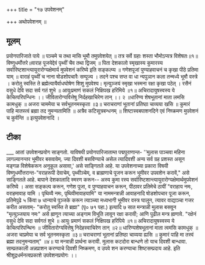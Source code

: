 +++
title = "१७ उपवेशनम्"

+++
अथोपवेशनम् ॥ 
## मूलम्
प्रयोगपारिजाते पाये ॥ पञ्चमे च तथा मासि भूमौ तमुपवेशयेत् ॥ तत्र सर्वे ग्रहाः शस्ता भौमोऽप्यत्र विशेषतः॥१॥विष्णुधर्मोत्तरे॥वाराह पूजयेद्देवं पृथ्वीं चैव तथा द्विजम् ॥ पिता देशकालो स्मृखास्य कुमारस्य सर्वारिष्टशान्त्यायुरारोग्यक्षेमार्य मुपवेशनं करिष्ये इति सङ्कल्प्य ॥ गणेशपूजां पुण्याहवाचनं च कृखा पीठे प्रतिमा याम् ॥ वाराहं पृथ्वीं च नाना षोडशोपचारैः सम्पूज्य । तदने पश्च सप्त वा धा न्यपुञान कला तन्मध्ये भूमौ वस्त्रे । करोतु स्वस्ति ते ब्रह्मेत्यायैर्वाधघोषेण शिशु मुपवेश्य। मृत्युञ्जयं स्मृखा भस्मना रक्षा कृखा पठेत् । रसैनं वसुधे देवि सदा सर्व गतं शुभे ॥ आयुःप्रमाणं सकलं निक्षिपख हरिमिये ॥१॥ अचिरादायुषस्वस्य ये केचित्परिपन्धिनः ।। जीवितारोग्यवित्तेषु निर्दहखाचिरेण तान् ।। २ ॥धारिण्य 
शेषभूतानां माता लमसि कामधुक् ॥ अजरा चाममेया च सर्वभूतनमस्कृता ॥३॥ चराचराणां भूतानां प्रतिष्ठा चाव्यया खसि ॥ कुमारं पाहि मातस्त्वं ब्रह्मा तद नुमन्यतामिति ॥ अत्रैव कटिसूत्रबन्धनम् ॥ शिष्टास्वबपाशनदिने एवं निष्क्रमण मुपवेशनं च कुर्वन्ति ॥ इत्युपवेशनादि । 

## टीका
___ आतां उपवेशनप्रयोग साङ्गतो. याविषयी प्रयोगपारिजाताम्त पद्मपुराणान्त- ''मुलास पाञ्चवा महिना लागल्यानन्तर भूमीवर बसवावेम्. ज्या दिवशी बसविण्याचे असेल त्यादिवशी अन्य सर्व ग्रह प्रशस्त असून मङ्गळ विशेषेकरून अनुकूल असावा,' असे साङ्गितले आहे. या उपवेशनाच्या प्रकारा विषयी विष्णुधर्मोत्तरान्त-"वराहरूपी देवाचेम्, पृथ्वीञ्चेम्, व ब्राह्मणाचे पूजन करून भूमीवर उपवशेन करावें," असे साङ्गितले आहे. बापाने देशकालादि स्मरण करून-- अस्य कुमा रस्य सर्वारिष्टशान्त्यायुरारोग्यक्षेमार्थमुपवेशनं करिष्ये । असा सङ्कल्प करून, गणेश पूजा, व पुण्याहवाचन करून, पीठावर प्रतिमेचे ठायीं "वराहाय नमः, वराहमावाह यामि । पृथिव्यै नमः, पृथिवीमावाहयामि" या नाममन्त्रान्नी आवाहनादि षोडशोपचार पूजा करून, प्रतिमेपुढे ५ किंवा ७ धान्याचे पुञ्जके करून त्याञ्च्या मध्यभागी भूमीवर वस्त्र घालून, त्यावर वाद्याञ्चा गजर करीत असताम्- "करोतु स्वस्ति ते ब्रह्मा" (पृ० ७१ पहा.) इत्यादि ७ सात मन्त्रान्नी मुलास बसवून "मृत्युञ्जयाय नमः" असे ह्मणून त्याच्या अङ्गाम विभूति लावून रक्षा करावी; आणि पुढील मन्त्र ह्मणावे. "रक्षेनं वसुधे देवि सदा सर्वगतं शुभे ॥ आयुः प्रमाणं सकलं निक्षिपख हरिपिये ॥१॥ अचिरादायुषस्वस्य ये केचित्परिपन्थिनः ॥ जीवितारोग्यवित्तेषु निदेहस्वाचिरेण तान् ॥२॥ धारिण्यशेषभूतानां माता त्वमसि कामधुक् ॥ अजरा चाप्रमेया च सर्व भूतनमस्कृता ॥३॥ चराचराणां भूतानां प्रतिष्ठा चाव्यया ह्यसि ॥ कुमारं पाहि मा तस्वं ब्रह्मा तदनुमन्यताम्" ॥४॥ या मन्त्रान्नी प्रार्थना करावी. मुलास कटदोरा बान्धणे तो याच दिवशी बान्धावा. साम्प्रतकाली अन्नप्राशन करण्याचे दिवशी निष्क्रमण, व उपवे शन करण्याचा शिष्टसम्प्रदाय आहे. इति श्रीशूद्रधर्मनत्वप्रकाशे उपवेशनप्रयोगः ।। 
